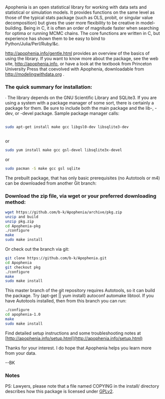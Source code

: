 Apophenia is an open statistical library for working with data sets and statistical or simulation models. It provides functions on the same level as those of the typical stats package (such as OLS, probit, or singular value decomposition) but gives the user more flexibility to be creative in model-building. Being in C, it is often an order of magnitude faster when searching for optima or running MCMC chains. The core functions are written in C, but experience has shown them to be easy to bind to Python/Julia/Perl/Ruby/&c.

http://apophenia.info/gentle.html provides an overview of the basics of using the library. If you want to know more about the package, see the web site, http://apophenia.info, or have a look at the textbook from Princeton University Press that coevolved with Apophenia, downloadable from http://modelingwithdata.org .


### The quick summary for installation:

∙ The library depends on the GNU Scientific Library and SQLite3. If you are using a system with a package manager of some sort, there is certainly a package for them. Be sure to include both the main package and the lib-, -dev, or -devel package. Sample package manager calls:

```bash
    
sudo apt-get install make gcc libgsl0-dev libsqlite3-dev
    
```
or 
```bash
sudo yum install make gcc gsl-devel libsqlite3x-devel
```
or
```bash
sudo pacman -S make gcc gsl sqlite 
```

The prebuilt package, that has only basic prerequisites (no Autotools or m4) can be downloaded from another Git branch:

### Download the zip file, via wget or your preferred downloading method:

```bash
wget https://github.com/b-k/Apophenia/archive/pkg.zip
unzip and build
unzip pkg.zip
cd Apophenia-pkg
./configure
make
sudo make install
```

Or check out the branch via git:

```bash
git clone https://github.com/b-k/Apophenia.git
cd Apophenia
git checkout pkg
./configure
make
sudo make install
```

This master branch of the git repository requires Autotools, so it can build the
package. Try (apt-get || yum install) autoconf automake libtool. If you have Autotools installed, then from this branch you can run:

```bash
./configure
cd apophenia-1.0
make 
sudo make install
```

Find detailed setup instructions and some troubleshooting notes at [http://apophenia.info/setup.html](http://apophenia.info/setup.html)


Thanks for your interest. I do hope that Apophenia helps you learn more from your data.

--BK

### Notes

PS: Lawyers, please note that a file named COPYING in the install/ directory describes how this package is licensed under [GPLv2](https://www.gnu.org/licenses/old-licenses/gpl-2.0.en.html).
